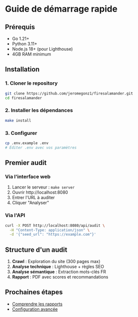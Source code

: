 # Guide de démarrage rapide

## Prérequis
- Go 1.21+
- Python 3.11+
- Node.js 18+ (pour Lighthouse)
- 4GB RAM minimum

## Installation

### 1. Cloner le repository
```bash
git clone https://github.com/jeromegonz1/firesalamander.git
cd firesalamander
```

### 2. Installer les dépendances
```bash
make install
```

### 3. Configurer
```bash
cp .env.example .env
# Éditer .env avec vos paramètres
```

## Premier audit

### Via l'interface web

1. Lancer le serveur : `make server`
2. Ouvrir http://localhost:8080
3. Entrer l'URL à auditer
4. Cliquer "Analyser"

### Via l'API
```bash
curl -X POST http://localhost:8080/api/audit \
  -H "Content-Type: application/json" \
  -d '{"seed_url": "https://example.com"}'
```

## Structure d'un audit

1. **Crawl** : Exploration du site (300 pages max)
2. **Analyse technique** : Lighthouse + règles SEO
3. **Analyse sémantique** : Extraction mots-clés FR
4. **Rapport** : PDF avec scores et recommandations

## Prochaines étapes

- [Comprendre les rapports](interpreting-reports.md)
- [Configuration avancée](../developer-guide/setup.md)